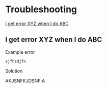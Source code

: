 # Troubleshooting

[I get error XYZ when I do ABC](#i-get-error-xyz-when-i-do-ABC)

## I get error XYZ when I do ABC
Example error
```
sjfhsdjfn
```

Solution

AKJSNFKJDSNF:A